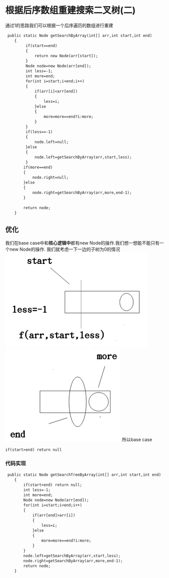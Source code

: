# 根据后序数组重建搜索二叉树(二)
通过1的思路我们可以根据一个后序遍历的数组进行重建
```
 public static Node getSearchByArray(int[] arr,int start,int end)
    {
         if(start==end)
         {
             return new Node(arr[start]);
         }
         Node node=new Node(arr[end]);
         int less=-1;
         int more=end;
         for(int i=start;i<end;i++)
         {
             if(arr[i]<arr[end])
             {
                 less=i;
             }else
             {
                 more=more==end?i:more;
             }
         }
         if(less==-1)
         {
             node.left=null;
         }else
         {
             node.left=getSearchByArray(arr,start,less);
         }
        if(more==end)
        {
            node.right=null;
        }else
        {
            node.right=getSearchByArray(arr,more,end-1);
        }

        return node;
    }
```
## 优化
我们在base case中和**核心逻辑中**都有new Node的操作.我们想一想能不能只有一个new Node的操作.
我们就考虑一下一边的子树为0的情况
![](_v_images/20190522184846719_1673263445.png)
![](_v_images/20190522185006773_80658771.png)
所以base case
```
if(start>end) return null
```
### 代码实现
```
 public static Node getSearchTreeByArray(int[] arr,int start,int end)
    {
        if(start>end) return null;
        int less=-1;
        int more=end;
        Node node=new Node(arr[end]);
        for(int i=start;i<end;i++)
        {
            if(arr[end]>arr[i])
            {
                less=i;
            }else
            {
                more=more==end?i:more;
            }
        }
        node.left=getSearchByArray(arr,start,less);
        node.right=getSearchByArray(arr,more,end-1);
        return node;
    }
```
